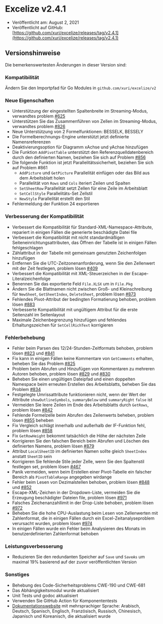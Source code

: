 # Excelize v2.4.1

* Veröffentlicht am: August 2, 2021
* Veröffentlicht auf GitHub: [https://github.com/xuri/excelize/releases/tag/v2.4.1](https://github.com/xuri/excelize/releases/tag/v2.4.1)

## Versionshinweise

Die bemerkenswertesten Änderungen in dieser Version sind:

### Kompatibilität

Ändern Sie den Importpfad für Go Modules in `github.com/xuri/excelize/v2`

### Neue Eigenschaften

* Unterstützung der eingestellten Spaltenbreite im Streaming-Modus, verwandtes problem [#625](https://github.com/xuri/excelize/issues/625)
* Unterstützen Sie das Zusammenführen von Zellen im Streaming-Modus, verwandtes problem [#826](https://github.com/xuri/excelize/issues/826)
* Neue Unterstützung von 2 Formelfunktionen: BESSELK, BESSELY
* Die Formelberechnungs-Engine unterstützt jetzt definierte Namensreferenzen
* Deaktivierungsoption für Diagramm xAchse und yAchse hinzufügen
* Die Funktion `AddPivotTable` unterstützt den Referenzquelldatenbereich durch den definierten Namen, beziehen Sie sich auf Problem [#856](https://github.com/xuri/excelize/issues/856)
* Die folgende Funktion ist jetzt Parallelitätssicherheit, beziehen Sie sich auf Problem #861
  * `AddPicture` und `GetPicture` Parallelität einfügen oder das Bild aus dem Arbeitsblatt holen
  * Parallelität von `Rows` und `Cols` iteriert Zeilen und Spalten
  * `SetSheetRow` Parallelität setzt Zellen für eine Zeile im Arbeitsblatt
  * `SetCellStyle` Parallelitäts-Set Zellstil
  * `NewStyle` Parallelität erstellt den Stil
* Fehlermeldung der Funktion 24 exportieren

### Verbesserung der Kompatibilität

* Verbessert die Kompatibilität für Standard-XML-Namespace-Attribute, repariert in einigen Fällen die generierte beschädigte Datei file
* Verbessert die Kompatibilität mit nicht standardmäßigen Seiteneinrichtungsattributen, das Öffnen der Tabelle ist in einigen Fällen fehlgeschlagen
* Zählattribut in der Tabelle mit gemeinsam genutzten Zeichenfolgen hinzufügen
* Entfernen Sie die UTC-Zeitzonenanforderung, wenn Sie den Zellenwert mit der Zeit festlegen, problem lösen [#409](https://github.com/xuri/excelize/issues/409)
* Verbessert die Kompatibilität mit XML-Steuerzeichen in der Escape-Literalzeichenfolge
* Benennen Sie das exportierte Feld `File.XLSX` um in `File.Pkg`
* Ändern Sie die Blattnamen nicht zwischen Groß- und Kleinschreibung für `NewSheet`, `GetSheetIndex`, `DeleteSheet`, problem lösen [#873](https://github.com/xuri/excelize/issues/873)
* Fehlendes Pivot-Attribut der bedingten Formatierung behoben, problem lösen [#883](https://github.com/xuri/excelize/issues/883)
* Verbesserte Kompatibilität mit ungültigem Attribut für die erste Seitenzahl im Seitenlayout
* Maximale Zeichenbegrenzung hinzufügen und fehlendes Erhaltungszeichen für `SetCellRichText` korrigieren

### Fehlerbehebung

* Fehler beim Parsen des 12/24-Stunden-Zeitformats behoben, problem lösen [#823](https://github.com/xuri/excelize/issues/823) und [#841](https://github.com/xuri/excelize/issues/841)
* Fix kann in einigen Fällen keine Kommentare von `GetComments` erhalten, beheben Sie das Problem [#825](https://github.com/xuri/excelize/issues/825)
* Problem beim Abrufen und Hinzufügen von Kommentaren zu mehreren Autoren behoben, problem lösen [#829](https://github.com/xuri/excelize/issues/829) und [#830](https://github.com/xuri/excelize/issues/830)
* Beheben Sie einen ungültigen Dateipfad und einen doppelten Namespace beim erneuten Erstellen des Arbeitsblatts, beheben Sie das Problem [#834](https://github.com/xuri/excelize/issues/834)
* Festgelegte Umrissattribute funktionieren nicht, wenn der Wert der Attribute `showOutlineSymbols`, `summaryBelow` und `summaryRight` `false` ist
* Vermeiden Sie leere Zeilen im Ende des Arbeitsblatts durch `GetRows`, problem lösen [#842](https://github.com/xuri/excelize/issues/842)
* Fehlende Formelzelle beim Abrufen des Zeilenwerts beheben, problem lösen [#855](https://github.com/xuri/excelize/issues/855) beheben
* Fix Vergleich schlägt innerhalb und außerhalb der IF-Funktion fehl, problem lösen [#858](https://github.com/xuri/excelize/issues/858)
* Fix `GetRowHeight` bekommt tatsächlich die Höhe der nächsten Zeile
* Korrigieren Sie den falschen Bereich beim Abrufen und Löschen des definierten Namens, problem lösen [#879](https://github.com/xuri/excelize/issues/879)
* Attribut `LocalSheetID` im definierten Namen sollte gleich `SheetIndex` anstatt `SheetID` sein
* Korrigieren Sie fehlende Stile jeder Zelle, wenn Sie den Spaltenstil festlegen set, problem lösen [#467](https://github.com/xuri/excelize/issues/467)
* Panik vermeiden, wenn beim Erstellen einer Pivot-Tabelle ein falscher Bereich als `PivotTableRange` angegeben wirdange
* Fehler beim Lesen von Dezimalstellen behoben, problem lösen [#848](https://github.com/xuri/excelize/issues/848) und [#852](https://github.com/xuri/excelize/issues/852)
* Escape-XML-Zeichen in der Dropdown-Liste, vermeiden Sie die Erzeugung beschädigter Dateien file, problem lösen [#971](https://github.com/xuri/excelize/issues/971)
* Falsches Zeichenanzahllimit in der Drop-Liste behoben, problem lösen [#972](https://github.com/xuri/excelize/issues/972)
* Beheben Sie die hohe CPU-Auslastung beim Lesen von Zellenwerten mit Zahlenformat, die in einigen Fällen durch ein Excel-Zeitanalyseproblem verursacht wurden, problem lösen [#974](https://github.com/xuri/excelize/issues/974)
* In einigen Fällen wurde ein Fehler beim Analysieren des Monats im benutzerdefinierten Zahlenformat behoben

### Leistungsverbesserung

* Reduzieren Sie den redundanten Speicher auf `Save` und `SaveAs` um maximal 19% basierend auf der zuvor veröffentlichten Version

### Sonstiges

* Behebung des Code-Sicherheitsproblems CWE-190 und CWE-681
* Das Abhängigkeitsmodul wurde aktualisiert
* Unit Tests und godoc aktualisiert
* Verwenden Sie GitHub Action für Komponententests
* [Dokumentationswebsite](https://xuri.me/excelize) mit mehrsprachiger Sprache: Arabisch, Deutsch, Spanisch, Englisch, Französisch, Russisch, Chinesisch, Japanisch und Koreanisch, die aktualisiert wurde
